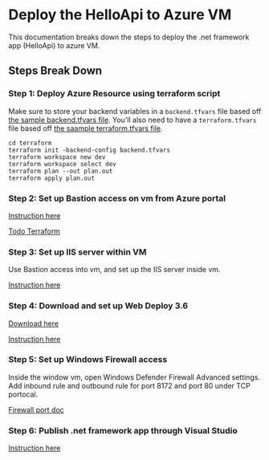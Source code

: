 # Deploy the HelloApi to Azure VM

This documentation breaks down the steps to deploy the .net framework app (HelloApi) to azure VM.

## Steps Break Down

### Step 1: Deploy Azure Resource using terraform script

Make sure to store your backend variables in a `backend.tfvars` file based off [the sample backend.tfvars file](./terraform/backend.tfvars.sample).
You'll also need to have a `terraform.tfvars` file based off [the saample terraform.tfvars file](./terraform/terraform.tfvars.sample).

```text
cd terraform
terraform init -backend-config backend.tfvars
terraform workspace new dev
terraform workspace select dev
terraform plan --out plan.out
terraform apply plan.out
```

### Step 2: Set up Bastion access on vm from Azure portal

[Instruction here](https://docs.microsoft.com/en-us/azure/bastion/quickstart-host-portal)

[Todo Terraform](https://registry.terraform.io/providers/hashicorp/azurerm/latest/docs/resources/bastion_host)

### Step 3: Set up IIS server within VM

Use Bastion access into vm, and set up the IIS server inside vm.

[Instruction here](https://github.com/aspnet/Tooling/blob/AspNetVMs/docs/create-asp-net-vm-with-webdeploy.md#install-iis-web-server-plus-web-management-service-and-aspnet-46)

### Step 4: Download and set up Web Deploy 3.6

[Download here](https://www.microsoft.com/en-us/download/details.aspx?id=43717)

[Instruction here](https://github.com/aspnet/Tooling/blob/AspNetVMs/docs/create-asp-net-vm-with-webdeploy.md#install-web-deploy-36)

### Step 5: Set up Windows Firewall access

Inside the window vm, open Windows Defender Firewall Advanced settings.
Add inbound rule and outbound rule for port 8172 and port 80 under TCP portocal.

[Firewall port doc](https://docs.microsoft.com/en-us/aspnet/web-forms/overview/deployment/configuring-server-environments-for-web-deployment/configuring-a-web-server-for-web-deploy-publishing-web-deploy-handler#configure-firewall-exceptions)

### Step 6: Publish .net framework app through Visual Studio

[Instruction here](https://docs.microsoft.com/en-us/azure-stack/user/azure-stack-dev-start-howto-vm-dotnet?view=azs-2008#deploy-and-run-the-app)
